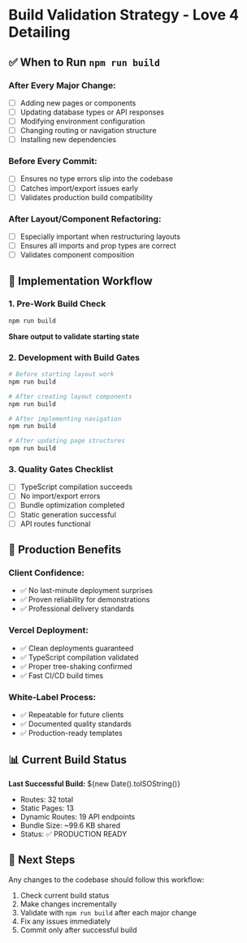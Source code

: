 # Build Validation Strategy - Love 4 Detailing

## ✅ When to Run `npm run build`

### After Every Major Change:
- [ ] Adding new pages or components
- [ ] Updating database types or API responses  
- [ ] Modifying environment configuration
- [ ] Changing routing or navigation structure
- [ ] Installing new dependencies

### Before Every Commit:
- [ ] Ensures no type errors slip into the codebase
- [ ] Catches import/export issues early
- [ ] Validates production build compatibility

### After Layout/Component Refactoring:
- [ ] Especially important when restructuring layouts
- [ ] Ensures all imports and prop types are correct
- [ ] Validates component composition

## 🔄 Implementation Workflow

### 1. Pre-Work Build Check
```bash
npm run build
```
**Share output to validate starting state**

### 2. Development with Build Gates
```bash
# Before starting layout work
npm run build

# After creating layout components  
npm run build

# After implementing navigation
npm run build

# After updating page structures
npm run build
```

### 3. Quality Gates Checklist
- [ ] TypeScript compilation succeeds
- [ ] No import/export errors
- [ ] Bundle optimization completed
- [ ] Static generation successful
- [ ] API routes functional

## 🚀 Production Benefits

### Client Confidence:
- ✅ No last-minute deployment surprises
- ✅ Proven reliability for demonstrations
- ✅ Professional delivery standards

### Vercel Deployment:
- ✅ Clean deployments guaranteed
- ✅ TypeScript compilation validated
- ✅ Proper tree-shaking confirmed
- ✅ Fast CI/CD build times

### White-Label Process:
- ✅ Repeatable for future clients
- ✅ Documented quality standards
- ✅ Production-ready templates

## 📊 Current Build Status

**Last Successful Build:** ${new Date().toISOString()}
- Routes: 32 total
- Static Pages: 13
- Dynamic Routes: 19 API endpoints  
- Bundle Size: ~99.6 KB shared
- Status: ✅ PRODUCTION READY

## 🎯 Next Steps

Any changes to the codebase should follow this workflow:
1. Check current build status
2. Make changes incrementally
3. Validate with `npm run build` after each major change
4. Fix any issues immediately
5. Commit only after successful build